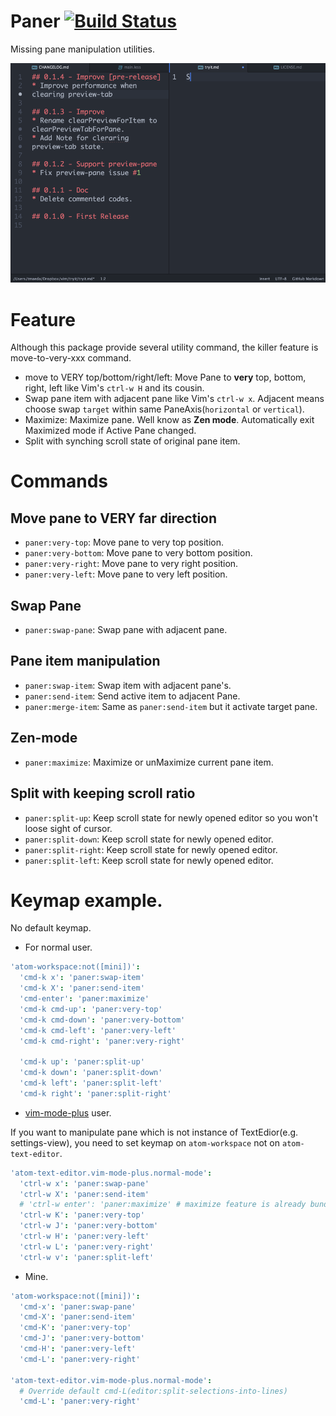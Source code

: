 # Paner [![Build Status](https://travis-ci.org/t9md/atom-paner.svg)](https://travis-ci.org/t9md/atom-paner)

Missing pane manipulation utilities.

![gif](https://raw.githubusercontent.com/t9md/t9md/4407eb697d1f83a8ce6a16ce096a98a270980c3b/img/atom-paner.gif)

# Feature

Although this package provide several utility command, the killer feature is move-to-very-xxx command.

- move to VERY top/bottom/right/left: Move Pane to **very** top, bottom, right, left like Vim's `ctrl-w H` and its cousin.
- Swap pane item with adjacent pane like Vim's `ctrl-w x`. Adjacent means choose swap `target` within same PaneAxis(`horizontal` or `vertical`).
- Maximize: Maximize pane. Well know as **Zen mode**. Automatically exit Maximized mode if Active Pane changed.
- Split with synching scroll state of original pane item.

# Commands

## Move pane to VERY far direction

- `paner:very-top`: Move pane to very top position.
- `paner:very-bottom`: Move pane to very bottom position.
- `paner:very-right`: Move pane to very right position.
- `paner:very-left`: Move pane to very left position.

## Swap Pane
- `paner:swap-pane`: Swap pane with adjacent pane.

## Pane item manipulation

- `paner:swap-item`: Swap item with adjacent pane's.
- `paner:send-item`: Send active item to adjacent Pane.
- `paner:merge-item`: Same as `paner:send-item` but it activate target pane.

## Zen-mode

- `paner:maximize`: Maximize or unMaximize current pane item.

## Split with keeping scroll ratio

- `paner:split-up`: Keep scroll state for newly opened editor so you won't loose sight of cursor.
- `paner:split-down`: Keep scroll state for newly opened editor.
- `paner:split-right`: Keep scroll state for newly opened editor.
- `paner:split-left`: Keep scroll state for newly opened editor.

# Keymap example.

No default keymap.

* For normal user.

```coffeescript
'atom-workspace:not([mini])':
  'cmd-k x': 'paner:swap-item'
  'cmd-k X': 'paner:send-item'
  'cmd-enter': 'paner:maximize'
  'cmd-k cmd-up': 'paner:very-top'
  'cmd-k cmd-down': 'paner:very-bottom'
  'cmd-k cmd-left': 'paner:very-left'
  'cmd-k cmd-right': 'paner:very-right'

  'cmd-k up': 'paner:split-up'
  'cmd-k down': 'paner:split-down'
  'cmd-k left': 'paner:split-left'
  'cmd-k right': 'paner:split-right'
```

* [vim-mode-plus](https://atom.io/packages/vim-mode-plus) user.

If you want to manipulate pane which is not instance of TextEdior(e.g. settings-view), you need to set keymap on `atom-workspace` not on `atom-text-editor`.

```coffeescript
'atom-text-editor.vim-mode-plus.normal-mode':
  'ctrl-w x': 'paner:swap-pane'
  'ctrl-w X': 'paner:send-item'
  # 'ctrl-w enter': 'paner:maximize' # maximize feature is already bundled in vmp
  'ctrl-w K': 'paner:very-top'
  'ctrl-w J': 'paner:very-bottom'
  'ctrl-w H': 'paner:very-left'
  'ctrl-w L': 'paner:very-right'
  'ctrl-w v': 'paner:split-left'
```

* Mine.

```coffeescript
'atom-workspace:not([mini])':
  'cmd-x': 'paner:swap-pane'
  'cmd-X': 'paner:send-item'
  'cmd-K': 'paner:very-top'
  'cmd-J': 'paner:very-bottom'
  'cmd-H': 'paner:very-left'
  'cmd-L': 'paner:very-right'

'atom-text-editor.vim-mode-plus.normal-mode':
  # Override default cmd-L(editor:split-selections-into-lines)
  'cmd-L': 'paner:very-right'
```

